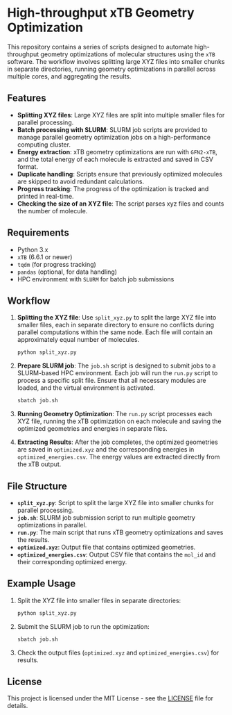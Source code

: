 
# High-throughput xTB Geometry Optimization

This repository contains a series of scripts designed to automate high-throughput geometry optimizations of molecular structures using the `xTB` software. The workflow involves splitting large XYZ files into smaller chunks in separate directories, running geometry optimizations in parallel across multiple cores, and aggregating the results.

## Features

- **Splitting XYZ files**: Large XYZ files are split into multiple smaller files for parallel processing.
- **Batch processing with SLURM**: SLURM job scripts are provided to manage parallel geometry optimization jobs on a high-performance computing cluster.
- **Energy extraction**: xTB geometry optimizations are run with `GFN2-xTB`, and the total energy of each molecule is extracted and saved in CSV format.
- **Duplicate handling**: Scripts ensure that previously optimized molecules are skipped to avoid redundant calculations.
- **Progress tracking**: The progress of the optimization is tracked and printed in real-time.
- **Checking the size of an XYZ file**: The script parses xyz files and counts the number of molecule. 
## Requirements

- Python 3.x
- `xTB` (6.6.1 or newer)
- `tqdm` (for progress tracking)
- `pandas` (optional, for data handling)
- HPC environment with `SLURM` for batch job submissions

## Workflow

1. **Splitting the XYZ file**:
   Use `split_xyz.py` to split the large XYZ file into smaller files, each in separate directory to ensure no conflicts during parallel computations within the same node. Each file will contain an approximately equal number of molecules.

   ```bash
   python split_xyz.py
   ```

2. **Prepare SLURM job**:
   The `job.sh` script is designed to submit jobs to a SLURM-based HPC environment. Each job will run the `run.py` script to process a specific split file. Ensure that all necessary modules are loaded, and the virtual environment is activated.

   ```bash
   sbatch job.sh
   ```

3. **Running Geometry Optimization**:
   The `run.py` script processes each XYZ file, running the xTB optimization on each molecule and saving the optimized geometries and energies in separate files.

4. **Extracting Results**:
   After the job completes, the optimized geometries are saved in `optimized.xyz` and the corresponding energies in `optimized_energies.csv`. The energy values are extracted directly from the xTB output.

## File Structure

- **`split_xyz.py`**: Script to split the large XYZ file into smaller chunks for parallel processing.
- **`job.sh`**: SLURM job submission script to run multiple geometry optimizations in parallel.
- **`run.py`**: The main script that runs xTB geometry optimizations and saves the results.
- **`optimized.xyz`**: Output file that contains optimized geometries.
- **`optimized_energies.csv`**: Output CSV file that contains the `mol_id` and their corresponding optimized energy.

## Example Usage

1. Split the XYZ file into smaller files in separate directories:
   ```bash
   python split_xyz.py
   ```

2. Submit the SLURM job to run the optimization:
   ```bash
   sbatch job.sh
   ```

3. Check the output files (`optimized.xyz` and `optimized_energies.csv`) for results.

## License

This project is licensed under the MIT License - see the [LICENSE](LICENSE) file for details.
